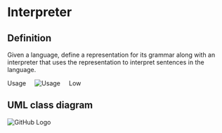 # Interpreter

## Definition

Given a language, define a representation for its grammar along with an interpreter that uses the representation to interpret sentences in the language.

Usage     ![Usage](../../../docs/Pictures/Usage1.png)     Low

## UML class diagram

![GitHub Logo](../../../docs/Pictures/DesignPatterns/interpreter.gif)
